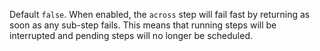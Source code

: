 Default `false`. When enabled, the `across` step will fail fast by returning as soon as any sub-step fails. This means that running steps will be interrupted and pending steps will no longer be scheduled.